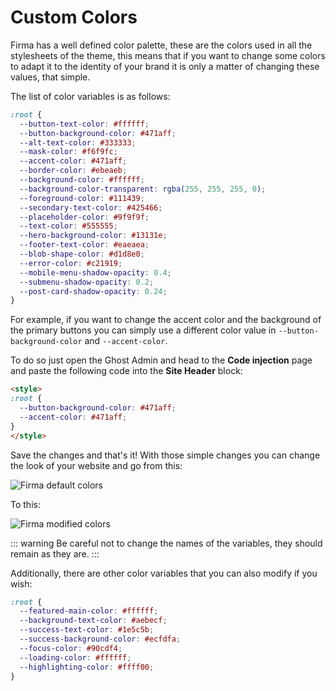 # Custom Colors

Firma has a well defined color palette, these are the colors used in all the stylesheets of the theme, this means that if you want to change some colors to adapt it to the identity of your brand it is only a matter of changing these values, that simple.

The list of color variables is as follows:

```css
:root {
  --button-text-color: #ffffff;
  --button-background-color: #471aff;
  --alt-text-color: #333333;
  --mask-color: #f6f9fc;
  --accent-color: #471aff;
  --border-color: #ebeaeb;
  --background-color: #ffffff;
  --background-color-transparent: rgba(255, 255, 255, 0);
  --foreground-color: #111439;
  --secondary-text-color: #425466;
  --placeholder-color: #9f9f9f;
  --text-color: #555555;
  --hero-background-color: #13131e;
  --footer-text-color: #eaeaea;
  --blob-shape-color: #d1d8e0;
  --error-color: #c21919;
  --mobile-menu-shadow-opacity: 0.4;
  --submenu-shadow-opacity: 0.2;
  --post-card-shadow-opacity: 0.24;
}
```

For example, if you want to change the accent color and the background of the primary buttons you can simply use a different color value in `--button-background-color` and `--accent-color`.

To do so just open the Ghost Admin and head to the **Code injection** page and paste the following code into the **Site Header** block:

```html
<style>
:root {
  --button-background-color: #471aff;
  --accent-color: #471aff;
}
</style>
```

Save the changes and that's it! With those simple changes you can change the look of your website and go from this:

![Firma default colors](https://res.cloudinary.com/edev/image/upload/v1606987140/firma/Screenshot_2020-1s2-03_Membership.png)

To this:

![Firma modified colors](https://res.cloudinary.com/edev/image/upload/v1606987135/firma/Screenshot_2020-12-03_Membership.png)

::: warning
Be careful not to change the names of the variables, they should remain as they are.
:::

Additionally, there are other color variables that you can also modify if you wish:

```css
:root {
  --featured-main-color: #ffffff;
  --background-text-color: #aebecf;
  --success-text-color: #1e5c5b;
  --success-background-color: #ecfdfa;
  --focus-color: #90cdf4;
  --loading-color: #ffffff;
  --highlighting-color: #ffff00;
}
```
